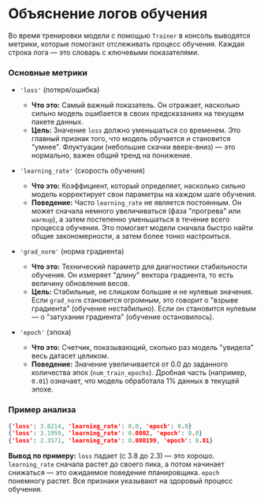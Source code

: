 # Объяснение логов обучения

Во время тренировки модели с помощью `Trainer` в консоль выводятся метрики, которые помогают отслеживать процесс обучения. Каждая строка лога — это словарь с ключевыми показателями.

### Основные метрики

*   `'loss'` (потеря/ошибка)
    *   **Что это:** Самый важный показатель. Он отражает, насколько сильно модель ошибается в своих предсказаниях на текущем пакете данных.
    *   **Цель:** Значение `loss` должно уменьшаться со временем. Это главный признак того, что модель обучается и становится "умнее". Флуктуации (небольшие скачки вверх-вниз) — это нормально, важен общий тренд на понижение.

*   `'learning_rate'` (скорость обучения)
    *   **Что это:** Коэффициент, который определяет, насколько сильно модель корректирует свои параметры на каждом шаге обучения.
    *   **Поведение:** Часто `learning_rate` не является постоянным. Он может сначала немного увеличиваться (фаза "прогрева" или `warmup`), а затем постепенно уменьшаться в течение всего процесса обучения. Это помогает модели сначала быстро найти общие закономерности, а затем более тонко настроиться.

*   `'grad_norm'` (норма градиента)
    *   **Что это:** Технический параметр для диагностики стабильности обучения. Он измеряет "длину" вектора градиента, то есть величину обновления весов.
    *   **Цель:** Стабильные, не слишком большие и не нулевые значения. Если `grad_norm` становится огромным, это говорит о "взрыве градиента" (обучение нестабильно). Если он становится нулевым — о "затухании градиента" (обучение остановилось).

*   `'epoch'` (эпоха)
    *   **Что это:** Счетчик, показывающий, сколько раз модель "увидела" весь датасет целиком.
    *   **Поведение:** Значение увеличивается от 0.0 до заданного количества эпох (`num_train_epochs`). Дробная часть (например, `0.01`) означает, что модель обработала 1% данных в текущей эпохе.

### Пример анализа

```json
{'loss': 3.8214, 'learning_rate': 0.0, 'epoch': 0.0}
{'loss': 3.1959, 'learning_rate': 0.0002, 'epoch': 0.0}
{'loss': 2.3571, 'learning_rate': 0.000199, 'epoch': 0.01}
```

**Вывод по примеру:** `loss` падает (с 3.8 до 2.3) — это хорошо. `learning_rate` сначала растет до своего пика, а потом начинает снижаться — это ожидаемое поведение планировщика. `epoch` понемногу растет. Все признаки указывают на здоровый процесс обучения.
